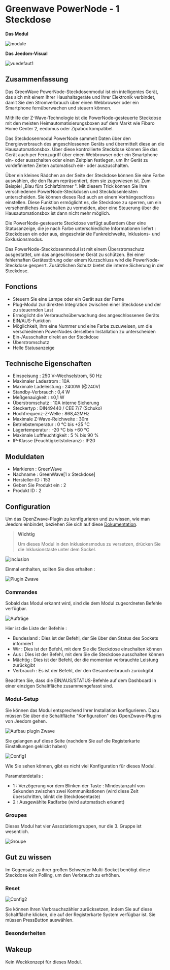 # Greenwave PowerNode - 1 Steckdose

**Das Modul**

![module](images/greenwave.Powernode1/module.jpg)

**Das Jeedom-Visual**

![vuedefaut1](images/greenwave.Powernode1/vuedefaut1.jpg)

## Zusammenfassung

Das GreenWave PowerNode-Steckdosenmodul ist ein intelligentes Gerät, das sich mit einem Ihrer Haushaltsgeräte und Ihrer Elektronik verbindet, damit Sie den Stromverbrauch über einen Webbrowser oder ein Smartphone fernüberwachen und steuern können.

Mithilfe der Z-Wave-Technologie ist die PowerNode-gesteuerte Steckdose mit den meisten Heimautomatisierungsboxen auf dem Markt wie Fibaro Home Center 2, eedomus oder Zipabox kompatibel.

Das Steckdosenmodul PowerNode sammelt Daten über den Energieverbrauch des angeschlossenen Geräts und übermittelt diese an die Hausautomationsbox. Über diese kontrollierte Steckdose können Sie das Gerät auch per Fernzugriff über einen Webbrowser oder ein Smartphone ein- oder ausschalten oder einen Zeitplan festlegen, um Ihr Gerät zu vordefinierten Zeiten automatisch ein- oder auszuschalten.

Über ein kleines Rädchen an der Seite der Steckdose können Sie eine Farbe auswählen, die den Raum repräsentiert, dem sie zugewiesen ist. Zum Beispiel „Blau fürs Schlafzimmer ". Mit diesem Trick können Sie Ihre verschiedenen PowerNode-Steckdosen und Steckdosenleisten unterscheiden. Sie können dieses Rad auch an einem Vorhängeschloss einstellen. Diese Funktion ermöglicht es, die Steckdose zu sperren, um ein versehentliches Ausschalten zu vermeiden, aber eine Steuerung über die Hausautomationsbox ist dann nicht mehr möglich.

Die PowerNode-gesteuerte Steckdose verfügt außerdem über eine Statusanzeige, die je nach Farbe unterschiedliche Informationen liefert : Steckdosen ein oder aus, eingeschränkte Funkreichweite, Inklusions- und Exklusionsmodus.

Das PowerNode-Steckdosenmodul ist mit einem Überstromschutz ausgestattet, um das angeschlossene Gerät zu schützen. Bei einer fehlerhaften Gerätestörung oder einem Kurzschluss wird die PowerNode-Steckdose gesperrt. Zusätzlichen Schutz bietet die interne Sicherung in der Steckdose.

## Fonctions

-   Steuern Sie eine Lampe oder ein Gerät aus der Ferne
-   Plug-Modul zur direkten Integration zwischen einer Steckdose und der zu steuernden Last
-   Ermöglicht die Verbrauchsüberwachung des angeschlossenen Geräts
-   EIN/AUS-Funktion
-   Möglichkeit, ihm eine Nummer und eine Farbe zuzuweisen, um die verschiedenen PowerNodes derselben Installation zu unterscheiden
-   Ein-/Ausschalter direkt an der Steckdose
-   Überstromschutz
-   Helle Statusanzeige

## Technische Eigenschaften

-   Einspeisung : 250 V\~Wechselstrom, 50 Hz
-   Maximaler Ladestrom : 10A
-   Maximale Ladeleistung : 2400W (@240V)
-   Standby-Verbrauch : 0,4 W
-   Meßgenauigkeit : ±0,1 W
-   Überstromschutz : 10A interne Sicherung
-   Steckertyp : DIN49440 / CEE 7/7 (Schuko)
-   Hochfrequenz-Z-Welle : 868,42MHz
-   Maximale Z-Wave-Reichweite : 30m
-   Betriebstemperatur : 0 °C bis +25 °C
-   Lagertemperatur : -20 °C bis +60 °C
-   Maximale Luftfeuchtigkeit : 5 % bis 90 %
-   IP-Klasse (Feuchtigkeitstoleranz) : IP20

## Moduldaten

-   Markieren : GreenWave
-   Nachname : GreenWave\[1 x Steckdose\]
-   Hersteller-ID : 153
-   Geben Sie Produkt ein : 2
-   Produkt ID : 2

## Configuration

Um das OpenZwave-Plugin zu konfigurieren und zu wissen, wie man Jeedom einbindet, beziehen Sie sich auf diese [Dokumentation](https://doc.jeedom.com/de_DE/plugins/automation%20protocol/openzwave/).

> **Wichtig**
>
> Um dieses Modul in den Inklusionsmodus zu versetzen, drücken Sie die Inklusionstaste unter dem Sockel.

![inclusion](images/greenwave.Powernode1/inclusion.jpg)

Einmal enthalten, sollten Sie dies erhalten :

![Plugin Zwave](images/greenwave.Powernode1/information.jpg)

### Commandes

Sobald das Modul erkannt wird, sind die dem Modul zugeordneten Befehle verfügbar.

![Aufträge](images/greenwave.Powernode1/commandes.jpg)

Hier ist die Liste der Befehle :

-   Bundesland : Dies ist der Befehl, der Sie über den Status des Sockets informiert
-   Wir : Dies ist der Befehl, mit dem Sie die Steckdose einschalten können
-   Aus : Dies ist der Befehl, mit dem Sie die Steckdose ausschalten können
-   Mächtig : Dies ist der Befehl, der die momentan verbrauchte Leistung zurückgibt
-   Verbrauch : Es ist der Befehl, der den Gesamtverbrauch zurückgibt

Beachten Sie, dass die EIN/AUS/STATUS-Befehle auf dem Dashboard in einer einzigen Schaltfläche zusammengefasst sind.

### Modul-Setup

Sie können das Modul entsprechend Ihrer Installation konfigurieren. Dazu müssen Sie über die Schaltfläche "Konfiguration" des OpenZwave-Plugins von Jeedom gehen.

![Aufbau plugin Zwave](images/plugin/bouton_configuration.jpg)

Sie gelangen auf diese Seite (nachdem Sie auf die Registerkarte Einstellungen geklickt haben)

![Config1](images/greenwave.Powernode1/config1.jpg)

Wie Sie sehen können, gibt es nicht viel Konfiguration für dieses Modul.

Parameterdetails :

-   1 : Verzögerung vor dem Blinken der Taste : Mindestanzahl von Sekunden zwischen zwei Kommunikationen (wird diese Zeit überschritten, blinkt die Steckdosentaste)
-   2 : Ausgewählte Radfarbe (wird automatisch erkannt)

### Groupes

Dieses Modul hat vier Assoziationsgruppen, nur die 3. Gruppe ist wesentlich.

![Groupe](images/greenwave.Powernode1/groupe.jpg)

## Gut zu wissen

Im Gegensatz zu ihrer großen Schwester Multi-Socket benötigt diese Steckdose kein Polling, um den Verbrauch zu erhöhen.

### Reset

![Config2](images/greenwave.Powernode1/config2.jpg)

Sie können Ihren Verbrauchszähler zurücksetzen, indem Sie auf diese Schaltfläche klicken, die auf der Registerkarte System verfügbar ist. Sie müssen PressButton auswählen.

### Besonderheiten

## Wakeup

Kein Weckkonzept für dieses Modul.
